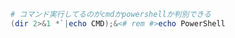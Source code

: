 ```powershell
# コマンド実行してるのがcmdかpowershellか判別できる
(dir 2>&1 *`|echo CMD);&<# rem #>echo PowerShell
```